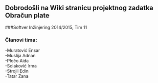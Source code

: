 ## Dobrodošli na Wiki stranicu projektnog zadatka Obračun plate
###Softver Inžinjering 2014/2015, Tim 11


### Članovi tima:

-Muratović Ensar  
-Muslija Adnan  
-Pločo Aida  
-Solaković Irma  
-Strojil Edin  
-Tatar Zana  

